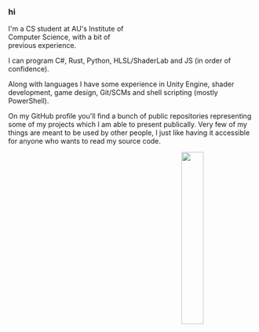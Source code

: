 ### hi

<p align="left" style="width: 50%">
  I'm a CS student at AU's Institute of Computer Science, with a bit of previous experience.</p>
  I can program C#, Rust, Python, HLSL/ShaderLab and JS (in order of confidence).</p>
  Along with languages I have some experience in Unity Engine, shader development, game design, Git/SCMs and shell scripting (mostly PowerShell).</p>
  On my GitHub profile you'll find a bunch of public repositories representing some of my projects which I am able to present publically. Very few of my things are meant to be used by other people, I just like having it accessible for anyone who wants to read my source code.</p>
</p>
<img align="right" style="width: 30%" src="https://github-readme-stats.vercel.app/api/top-langs?username=Mikkelens&exclude_repo=uni&show_icons=true&locale=en&layout=compact&theme=nightowl"/>





